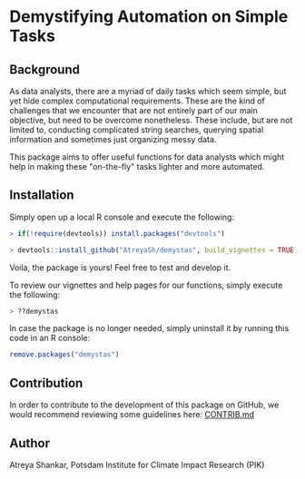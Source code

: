 # Demystifying Automation on Simple Tasks

## Background

As data analysts, there are a myriad of daily tasks which seem simple, but yet hide complex computational requirements. These are the kind of challenges that we encounter that are not entirely part of our main objective, but need to be overcome nonetheless. These include, but are not limited to, conducting complicated string searches, querying spatial information and sometimes just organizing messy data.

This package aims to offer useful functions for data analysts which might help in making these "on-the-fly" tasks lighter and more automated.

## Installation

Simply open up a local R console and execute the following:

```r
> if(!require(devtools)) install.packages("devtools")

> devtools::install_github("AtreyaSh/demystas", build_vignettes = TRUE)
```

Voila, the package is yours! Feel free to test and develop it.

To review our vignettes and help pages for our functions, simply execute the following:

```r
> ??demystas
```

In case the package is no longer needed, simply uninstall it by running this code in an R console:

```r
remove.packages("demystas")
```

## Contribution

In order to contribute to the development of this package on GitHub, we would recommend reviewing some guidelines here: [CONTRIB.md](https://github.com/AtreyaSh/demystas/blob/master/vignettes/CONTRIB.md)

## Author

Atreya Shankar, Potsdam Institute for Climate Impact Research (PIK)

